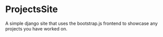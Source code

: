 ProjectsSite
============
A simple django site that uses the bootstrap.js frontend to showcase any projects you have worked on.
